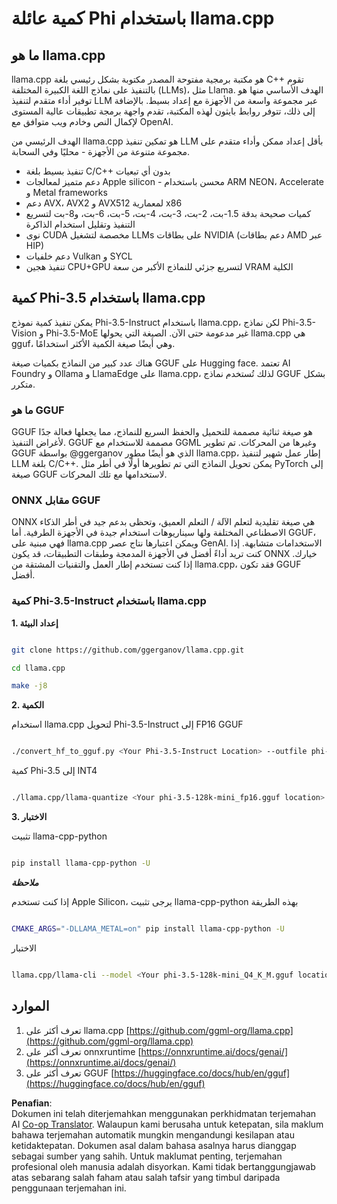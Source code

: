 <!--
CO_OP_TRANSLATOR_METADATA:
{
  "original_hash": "462bddc47427d8785f3c9fd817b346fe",
  "translation_date": "2025-05-09T14:15:24+00:00",
  "source_file": "md/01.Introduction/04/UsingLlamacppQuantifyingPhi.md",
  "language_code": "ms"
}
-->
# **كمية عائلة Phi باستخدام llama.cpp**

## **ما هو llama.cpp**

llama.cpp هو مكتبة برمجية مفتوحة المصدر مكتوبة بشكل رئيسي بلغة C++ تقوم بالتنفيذ على نماذج اللغة الكبيرة المختلفة (LLMs)، مثل Llama. الهدف الأساسي منها هو توفير أداء متقدم لتنفيذ LLM عبر مجموعة واسعة من الأجهزة مع إعداد بسيط. بالإضافة إلى ذلك، تتوفر روابط بايثون لهذه المكتبة، تقدم واجهة برمجة تطبيقات عالية المستوى لإكمال النص وخادم ويب متوافق مع OpenAI.

الهدف الرئيسي من llama.cpp هو تمكين تنفيذ LLM بأقل إعداد ممكن وأداء متقدم على مجموعة متنوعة من الأجهزة - محليًا وفي السحابة.

- تنفيذ بسيط بلغة C/C++ بدون أي تبعيات
- دعم متميز لمعالجات Apple silicon - محسن باستخدام ARM NEON، Accelerate و Metal frameworks
- دعم AVX، AVX2 و AVX512 لمعمارية x86
- كميات صحيحة بدقة 1.5-بت، 2-بت، 3-بت، 4-بت، 5-بت، 6-بت، و8-بت لتسريع التنفيذ وتقليل استخدام الذاكرة
- نوى CUDA مخصصة لتشغيل LLMs على بطاقات NVIDIA (دعم بطاقات AMD عبر HIP)
- دعم خلفيات Vulkan و SYCL
- تنفيذ هجين CPU+GPU لتسريع جزئي للنماذج الأكبر من سعة VRAM الكلية

## **كمية Phi-3.5 باستخدام llama.cpp**

يمكن تنفيذ كمية نموذج Phi-3.5-Instruct باستخدام llama.cpp، لكن نماذج Phi-3.5-Vision و Phi-3.5-MoE غير مدعومة حتى الآن. الصيغة التي يحولها llama.cpp هي gguf، وهي أيضًا صيغة الكمية الأكثر استخدامًا.

هناك عدد كبير من النماذج بكميات صيغة GGUF على Hugging face. تعتمد AI Foundry و Ollama و LlamaEdge على llama.cpp، لذلك تُستخدم نماذج GGUF بشكل متكرر.

### **ما هو GGUF**

GGUF هو صيغة ثنائية مصممة للتحميل والحفظ السريع للنماذج، مما يجعلها فعالة جدًا لأغراض التنفيذ. GGUF مصممة للاستخدام مع GGML وغيرها من المحركات. تم تطوير GGUF بواسطة @ggerganov الذي هو أيضًا مطور llama.cpp، إطار عمل شهير لتنفيذ LLM بلغة C/C++. يمكن تحويل النماذج التي تم تطويرها أولًا في أطر مثل PyTorch إلى صيغة GGUF لاستخدامها مع تلك المحركات.

### **ONNX مقابل GGUF**

ONNX هي صيغة تقليدية لتعلم الآلة / التعلم العميق، وتحظى بدعم جيد في أطر الذكاء الاصطناعي المختلفة ولها سيناريوهات استخدام جيدة في الأجهزة الطرفية. أما GGUF، فهي مبنية على llama.cpp ويمكن اعتبارها نتاج عصر GenAI. الاستخدامات متشابهة. إذا كنت تريد أداءً أفضل في الأجهزة المدمجة وطبقات التطبيقات، قد يكون ONNX خيارك. إذا كنت تستخدم إطار العمل والتقنيات المشتقة من llama.cpp، فقد تكون GGUF أفضل.

### **كمية Phi-3.5-Instruct باستخدام llama.cpp**

**1. إعداد البيئة**


```bash

git clone https://github.com/ggerganov/llama.cpp.git

cd llama.cpp

make -j8

```


**2. الكمية**

استخدام llama.cpp لتحويل Phi-3.5-Instruct إلى FP16 GGUF


```bash

./convert_hf_to_gguf.py <Your Phi-3.5-Instruct Location> --outfile phi-3.5-128k-mini_fp16.gguf

```

كمية Phi-3.5 إلى INT4


```bash

./llama.cpp/llama-quantize <Your phi-3.5-128k-mini_fp16.gguf location> ./gguf/phi-3.5-128k-mini_Q4_K_M.gguf Q4_K_M

```


**3. الاختبار**

تثبيت llama-cpp-python


```bash

pip install llama-cpp-python -U

```

***ملاحظة*** 

إذا كنت تستخدم Apple Silicon، يرجى تثبيت llama-cpp-python بهذه الطريقة


```bash

CMAKE_ARGS="-DLLAMA_METAL=on" pip install llama-cpp-python -U

```

الاختبار


```bash

llama.cpp/llama-cli --model <Your phi-3.5-128k-mini_Q4_K_M.gguf location> --prompt "<|user|>\nCan you introduce .NET<|end|>\n<|assistant|>\n"  --gpu-layers 10

```



## **الموارد**

1. تعرف أكثر على llama.cpp [https://github.com/ggml-org/llama.cpp](https://github.com/ggml-org/llama.cpp)
2. تعرف أكثر على onnxruntime [https://onnxruntime.ai/docs/genai/](https://onnxruntime.ai/docs/genai/)
3. تعرف أكثر على GGUF [https://huggingface.co/docs/hub/en/gguf](https://huggingface.co/docs/hub/en/gguf)

**Penafian**:  
Dokumen ini telah diterjemahkan menggunakan perkhidmatan terjemahan AI [Co-op Translator](https://github.com/Azure/co-op-translator). Walaupun kami berusaha untuk ketepatan, sila maklum bahawa terjemahan automatik mungkin mengandungi kesilapan atau ketidaktepatan. Dokumen asal dalam bahasa asalnya harus dianggap sebagai sumber yang sahih. Untuk maklumat penting, terjemahan profesional oleh manusia adalah disyorkan. Kami tidak bertanggungjawab atas sebarang salah faham atau salah tafsir yang timbul daripada penggunaan terjemahan ini.